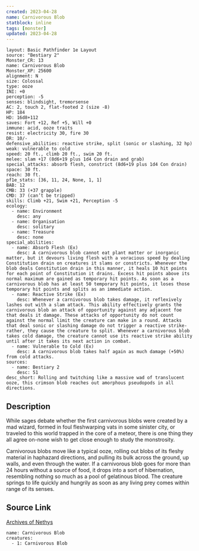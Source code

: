 ```yaml
---
created: 2023-04-28
name: Carnivorous Blob
statblock: inline
tags: [monster]
updated: 2023-04-28
---
```

```statblock
layout: Basic Pathfinder 1e Layout
source: "Bestiary 2"
Monster_CR: 13
name: Carnivorous Blob
Monster_XP: 25600
alignment: N
size: Colossal
type: ooze
INI: +0
perception: -5
senses: blindsight, tremorsense
AC: 2, touch 2, flat-footed 2 (size -8)
HP: 184
HD: 16d8+112
saves: Fort +12, Ref +5, Will +0
immune: acid, ooze traits
resist: electricity 30, fire 30
DR: 10/-
defensive_abilities: reactive strike, split (sonic or slashing, 32 hp)
weak: vulnerable to cold
speed: 20 ft., climb 20 ft., swim 20 ft.
melee: slam +17 (8d6+19 plus 1d4 Con drain and grab)
special_attacks: absorb flesh, constrict (8d6+19 plus 1d4 Con drain)
space: 30 ft.
reach: 30 ft.
pf1e_stats: [36, 11, 24, None, 1, 1]
BAB: 12
CMB: 33 (+37 grapple)
CMD: 37 (can’t be tripped)
skills: Climb +21, Swim +21, Perception -5
ecology:
  - name: Environment
    desc: any
  - name: Organisation
    desc: solitary
  - name: Treasure
    desc: none
special_abilities:
  - name: Absorb Flesh (Ex)
    desc: A carnivorous blob cannot eat plant matter or inorganic matter, but it devours living flesh with a voracious speed by dealing Constitution drain on creatures it slams or constricts. Whenever the blob deals Constitution drain in this manner, it heals 10 hit points for each point of Constitution it drains. Excess hit points above its normal maximum are gained as temporary hit points. As soon as a carnivorous blob has at least 50 temporary hit points, it loses those temporary hit points and splits as an immediate action.
  - name: Reactive Strike (Ex)
    desc: Whenever a carnivorous blob takes damage, it reflexively lashes out with a slam attack. This ability effectively grants the carnivorous blob an attack of opportunity against any adjacent foe that deals it damage. These attacks of opportunity do not count against the normal limit the creature can make in a round. Attacks that deal sonic or slashing damage do not trigger a reactive strike-rather, they cause the creature to split. Whenever a carnivorous blob takes cold damage, the creature cannot use its reactive strike ability until after it takes its next action in combat.
  - name: Vulnerable to Cold (Ex)
    desc: A carnivorous blob takes half again as much damage (+50%) from cold attacks.
sources:
  - name: Bestiary 2
    desc: 51
desc_short: Rolling and twitching like a massive wad of translucent ooze, this crimson blob reaches out amorphous pseudopods in all directions. 
```
## Description
While sages debate whether the first carnivorous blobs were created by a mad wizard, formed in foul fleshwarping vats in some sinister city, or traveled to this world trapped in the core of a meteor, there is one thing they all agree on-none wish to get close enough to study the monstrosity. 

Carnivorous blobs move like a typical ooze, rolling out blobs of its fleshy material in haphazard directions, and pulling its bulk across the ground, up walls, and even through the water. If a carnivorous blob goes for more than 24 hours without a source of food, it drops into a sort of hibernation, resembling nothing so much as a pool of gelatinous blood. The creature springs to life quickly and hungrily as soon as any living prey comes within range of its senses.
## Source Link
[Archives of Nethys](https://aonprd.com/MonsterDisplay.aspx?ItemName=Carnivorous%20Blob)
```encounter-table
name: Carnivorous Blob
creatures:
  - 1: Carnivorous Blob
```
